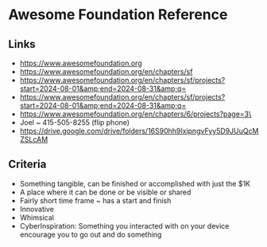 # Awesome Foundation Reference

## Links

* <a href="https://www.awesomefoundation.org">https://www.awesomefoundation.org</a>
* <a href="https://www.awesomefoundation.org/en/chapters/sf">https://www.awesomefoundation.org/en/chapters/sf</a>
* <a href="https://www.awesomefoundation.org/en/chapters/sf/projects?start=2024-09-01&amp;end=2024-09-30&amp;q=">https://www.awesomefoundation.org/en/chapters/sf/projects?start=2024-08-01&amp;end=2024-08-31&amp;q=</a>
* <a href="https://www.awesomefoundation.org/en/chapters/sf/projects?start=2024-08-01&amp;end=2024-08-31&amp;q=">https://www.awesomefoundation.org/en/chapters/sf/projects?start=2024-08-01&amp;end=2024-08-31&amp;q=</a>
* <a href="https://www.awesomefoundation.org/en/chapters/6/projects?page=3\">https://www.awesomefoundation.org/en/chapters/6/projects?page=3\</a>
* Joel ~ 415-505-8255 (flip phone)
* <a href="https://drive.google.com/drive/folders/16S90hh9IxipngvFyy5D9JUuQcMZSLcAM">https://drive.google.com/drive/folders/16S90hh9IxipngvFyy5D9JUuQcMZSLcAM</a>



## Criteria

* Something tangible, can be finished or accomplished with just the $1K
* A place where it can be done or be visible or shared
* Fairly short time frame ~ has a start and finish
* Innovative
* Whimsical
* CyberInspiration: Something you interacted with on your device encourage you to go out and do something

